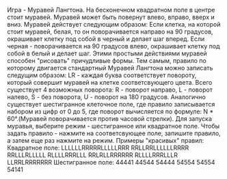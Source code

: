 Игра - Муравей Лангтона. На бесконечном квадратном поле в центре стоит муравей. Муравей может быть повернут влево, вправо, вверх и вниз. Муравей действует следующим образом: Если клетка, на которой стоит муравей, белая, то он поворачивается направо на 90 градусов, окрашивает клетку под собой в черный и делает шаг вперед. Если черная - поворачивается на 90 градусов влево, окрашивает клетку под собой в белый и делает шаг. Этими простыми действиями муравей способен "рисовать" причудливые формы. Тем самым, правило по которому двигается стандартный Муравей Лангтона можно записать следущим образом: LR - каждая буква соответствует повороту, который совершит муравей на клетке соответсвующего цвета. Всего существует 4 возможных поворота: R - поворот направо, L - поворот налево, S - без поворота, U - поворот на 180 градусов. Аналогично существует шестигранное клеточное поле, где правило записывается набором из цифр от 0 до 5, где поворот вычисляется по формуле: N * 60°.(Муравей поворачивается против часовой стрелки). Для запуска муравья, выберите режим - шестигранное или квадратное поле. Чтобы задать правило - нажмите на соответсвующее поле, запишите правило, а затем еще раз нажмите на режим. Примеры "красивых" правил: 
Квадратное поле: 
LLLLLLRRRRRLLLLLRRR 
RRLLRRLLLLLLRRRR 
RRLLLRLLLLL 
RLLLLRRRLLL 
RRLRLLRRRRRR 
RLLLLRRRLLLR 
LLRRLRRRRRRR 
Шестигранное поле: 
44441 
44544 
54444 
54554 
54554 
54141
